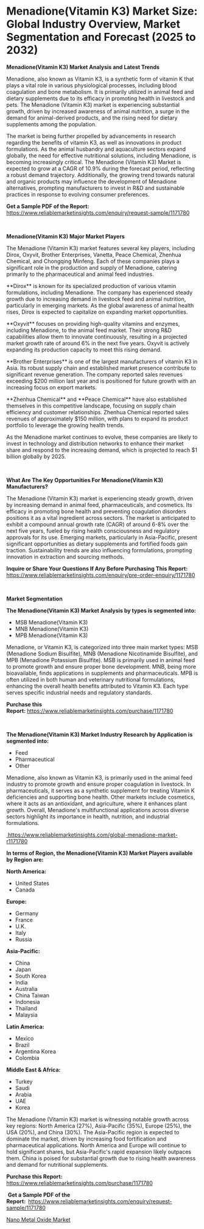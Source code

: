 <p><h1>Menadione(Vitamin K3) Market Size: Global Industry Overview, Market Segmentation and Forecast (2025 to 2032)</h1></p><p><strong>Menadione(Vitamin K3) Market Analysis and Latest Trends</strong></p>
<p><p>Menadione, also known as Vitamin K3, is a synthetic form of vitamin K that plays a vital role in various physiological processes, including blood coagulation and bone metabolism. It is primarily utilized in animal feed and dietary supplements due to its efficacy in promoting health in livestock and pets. The Menadione (Vitamin K3) market is experiencing substantial growth, driven by increased awareness of animal nutrition, a surge in the demand for animal-derived products, and the rising need for dietary supplements among the population.</p><p>The market is being further propelled by advancements in research regarding the benefits of vitamin K3, as well as innovations in product formulations. As the animal husbandry and aquaculture sectors expand globally, the need for effective nutritional solutions, including Menadione, is becoming increasingly critical. The Menadione (Vitamin K3) Market is expected to grow at a CAGR of 10.9% during the forecast period, reflecting a robust demand trajectory. Additionally, the growing trend towards natural and organic products may influence the development of Menadione alternatives, prompting manufacturers to invest in R&D and sustainable practices in response to evolving consumer preferences.</p></p>
<p><strong>Get a Sample PDF of the Report:&nbsp;</strong> <a href="https://www.reliablemarketinsights.com/enquiry/request-sample/1171780?utm_campaign=3062&utm_medium=2&utm_source=Github&utm_content=ia&utm_term=03042025&utm_id=menadionevitamin-k3">https://www.reliablemarketinsights.com/enquiry/request-sample/1171780</a></p>
<p>&nbsp;</p>
<p><strong>Menadione(Vitamin K3) Major Market Players</strong></p>
<p><p>The Menadione (Vitamin K3) market features several key players, including Dirox, Oxyvit, Brother Enterprises, Vanetta, Peace Chemical, Zhenhua Chemical, and Chongqing Minfeng. Each of these companies plays a significant role in the production and supply of Menadione, catering primarily to the pharmaceutical and animal feed industries.</p><p>**Dirox** is known for its specialized production of various vitamin formulations, including Menadione. The company has experienced steady growth due to increasing demand in livestock feed and animal nutrition, particularly in emerging markets. As the global awareness of animal health rises, Dirox is expected to capitalize on expanding market opportunities.</p><p>**Oxyvit** focuses on providing high-quality vitamins and enzymes, including Menadione, to the animal feed market. Their strong R&D capabilities allow them to innovate continuously, resulting in a projected market growth rate of around 6% in the next five years. Oxyvit is actively expanding its production capacity to meet this rising demand.</p><p>**Brother Enterprises** is one of the largest manufacturers of vitamin K3 in Asia. Its robust supply chain and established market presence contribute to significant revenue generation. The company reported sales revenues exceeding $200 million last year and is positioned for future growth with an increasing focus on export markets.</p><p>**Zhenhua Chemical** and **Peace Chemical** have also established themselves in this competitive landscape, focusing on supply chain efficiency and customer relationships. Zhenhua Chemical reported sales revenues of approximately $150 million, with plans to expand its product portfolio to leverage the growing health trends.</p><p>As the Menadione market continues to evolve, these companies are likely to invest in technology and distribution networks to enhance their market share and respond to the increasing demand, which is projected to reach $1 billion globally by 2025.</p></p>
<p>&nbsp;</p>
<p><strong>What Are The Key Opportunities For Menadione(Vitamin K3) Manufacturers?</strong></p>
<p><p>The Menadione (Vitamin K3) market is experiencing steady growth, driven by increasing demand in animal feed, pharmaceuticals, and cosmetics. Its efficacy in promoting bone health and preventing coagulation disorders positions it as a vital ingredient across sectors. The market is anticipated to exhibit a compound annual growth rate (CAGR) of around 6-8% over the next five years, fueled by rising health consciousness and regulatory approvals for its use. Emerging markets, particularly in Asia-Pacific, present significant opportunities as dietary supplements and fortified foods gain traction. Sustainability trends are also influencing formulations, prompting innovation in extraction and sourcing methods.</p></p>
<p><strong>Inquire or Share Your Questions If Any Before Purchasing This Report:</strong> <a href="https://www.reliablemarketinsights.com/enquiry/pre-order-enquiry/1171780?utm_campaign=3062&utm_medium=2&utm_source=Github&utm_content=ia&utm_term=03042025&utm_id=menadionevitamin-k3">https://www.reliablemarketinsights.com/enquiry/pre-order-enquiry/1171780</a></p>
<p>&nbsp;</p>
<p><strong>Market Segmentation</strong></p>
<p><strong>The Menadione(Vitamin K3) Market Analysis by types is segmented into:</strong></p>
<p><ul><li>MSB Menadione(Vitamin K3)</li><li>MNB Menadione(Vitamin K3)</li><li>MPB Menadione(Vitamin K3)</li></ul></p>
<p><p>Menadione, or Vitamin K3, is categorized into three main market types: MSB (Menadione Sodium Bisulfite), MNB (Menadione Nicotinamide Bisulfite), and MPB (Menadione Potassium Bisulfite). MSB is primarily used in animal feed to promote growth and ensure proper bone development. MNB, being more bioavailable, finds applications in supplements and pharmaceuticals. MPB is often utilized in both human and veterinary nutritional formulations, enhancing the overall health benefits attributed to Vitamin K3. Each type serves specific industrial needs and regulatory standards.</p></p>
<p><strong>Purchase this Report:&nbsp;</strong><a href="https://www.reliablemarketinsights.com/purchase/1171780?utm_campaign=3062&utm_medium=2&utm_source=Github&utm_content=ia&utm_term=03042025&utm_id=menadionevitamin-k3">https://www.reliablemarketinsights.com/purchase/1171780</a></p>
<p>&nbsp;</p>
<p><strong>The Menadione(Vitamin K3) Market Industry Research by Application is segmented into:</strong></p>
<p><ul><li>Feed</li><li>Pharmaceutical</li><li>Other</li></ul></p>
<p><p>Menadione, also known as Vitamin K3, is primarily used in the animal feed industry to promote growth and ensure proper coagulation in livestock. In pharmaceuticals, it serves as a synthetic supplement for treating Vitamin K deficiencies and supporting bone health. Other markets include cosmetics, where it acts as an antioxidant, and agriculture, where it enhances plant growth. Overall, Menadione's multifunctional applications across diverse sectors highlight its importance in health, nutrition, and industrial formulations.</p></p>
<p><a href="https://www.reliablemarketinsights.com/global-menadione-market-r1171780?utm_campaign=3062&utm_medium=2&utm_source=Github&utm_content=ia&utm_term=03042025&utm_id=menadionevitamin-k3">&nbsp;https://www.reliablemarketinsights.com/global-menadione-market-r1171780</a></p>
<p><strong>In terms of Region, the Menadione(Vitamin K3) Market Players available by Region are:</strong></p>
<p>
    <p> <strong> North America: </strong>
        <ul>
            <li>United States</li>
            <li>Canada</li>
        </ul>
        </p> 
    <p> <strong> Europe: </strong>
        <ul>
            <li>Germany</li>
            <li>France</li>
            <li>U.K.</li>
            <li>Italy</li>
            <li>Russia</li>
        </ul>
        </p> 
    <p> <strong> Asia-Pacific: </strong>
        <ul>
            <li>China</li>
            <li>Japan</li>
            <li>South Korea</li>
            <li>India</li>
            <li>Australia</li>
            <li>China Taiwan</li>
            <li>Indonesia</li>
            <li>Thailand</li>
            <li>Malaysia</li>
        </ul>
        </p> 
    <p> <strong> Latin America: </strong>
        <ul>
            <li>Mexico</li>
            <li>Brazil</li>
            <li>Argentina Korea</li>
            <li>Colombia</li>
        </ul>
        </p> 
    <p> <strong> Middle East & Africa: </strong>
        <ul>
            <li>Turkey</li>
            <li>Saudi</li>
            <li>Arabia</li>
            <li>UAE</li>
            <li>Korea</li>
        </ul>
    </p>
    </p>
<p><p>The Menadione (Vitamin K3) market is witnessing notable growth across key regions: North America (27%), Asia-Pacific (35%), Europe (25%), the USA (20%), and China (30%). The Asia-Pacific region is expected to dominate the market, driven by increasing food fortification and pharmaceutical applications. North America and Europe will continue to hold significant shares, but Asia-Pacific's rapid expansion likely outpaces them. China is poised for substantial growth due to rising health awareness and demand for nutritional supplements.</p></p>
<p><strong>Purchase this Report: </strong><a href="https://www.reliablemarketinsights.com/purchase/1171780?utm_campaign=3062&utm_medium=2&utm_source=Github&utm_content=ia&utm_term=03042025&utm_id=menadionevitamin-k3">https://www.reliablemarketinsights.com/purchase/1171780</a></p>
<p>&nbsp;<strong>Get a Sample PDF of the Report:&nbsp;&nbsp;</strong><a href="https://www.reliablemarketinsights.com/enquiry/request-sample/1171780?utm_campaign=3062&utm_medium=2&utm_source=Github&utm_content=ia&utm_term=03042025&utm_id=menadionevitamin-k3">https://www.reliablemarketinsights.com/enquiry/request-sample/1171780</a></p>
<p><strong></strong></p>
<p><p><a href="https://github.com/xalatieusope/Market-Research-Report-List-1/blob/main/nano-metal-oxide-market.md?utm_campaign=3062&utm_medium=2&utm_source=Github&utm_content=ia&utm_term=03042025&utm_id=menadionevitamin-k3">Nano Metal Oxide Market</a></p></p>